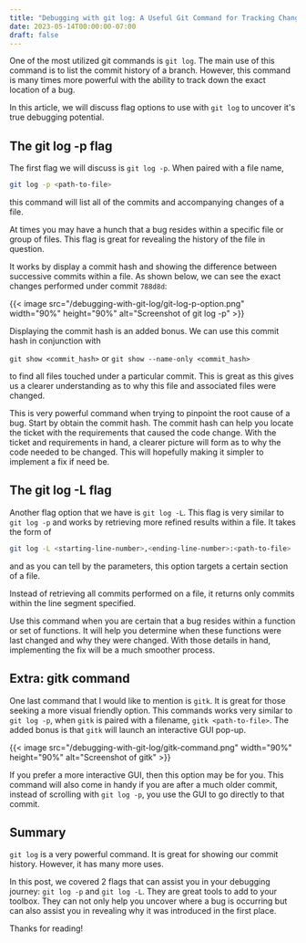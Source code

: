 ```yaml
---
title: "Debugging with git log: A Useful Git Command for Tracking Changes"
date: 2023-05-14T00:00:00-07:00
draft: false
---
```


One of the most utilized git commands is `git log`. The main use of this command is to list the commit history of a branch. However, this command is many times more powerful with the ability to track down the exact location of a bug.

In this article, we will discuss flag options to use with `git log` to uncover it's true debugging potential.

## The git log -p flag

The first flag we will discuss is `git log -p`. When paired with a file name, 
```bash
git log -p <path-to-file>
```
this command will list all of the commits and accompanying changes of a file.

At times you may have a hunch that a bug resides within a specific file or group of files. This flag is great for revealing the history of the file in question. 

It works by display a commit hash and showing the difference between successive commits within a file. As shown below, we can see the exact changes performed under commit `788d8d`:

{{< image
src="/debugging-with-git-log/git-log-p-option.png"
width="90%"
height="90%"
alt="Screenshot of git log -p" >}}

Displaying the commit hash is an added bonus. We can use this commit hash in conjunction with

`git show <commit_hash>` or `git show --name-only <commit_hash>` 

to find all files touched under a particular commit. This is great as this gives us a clearer understanding as to why this file and associated files were changed.

This is very powerful command when trying to pinpoint the root cause of a bug. Start by obtain the commit hash. The commit hash can help you locate the ticket with the requirements that caused the code change. With the ticket and requirements in hand, a clearer picture will form as to why the code needed to be changed. This will hopefully making it simpler to implement a fix if need be.

## The git log -L flag

Another flag option that we have is `git log -L`. This flag is very similar to `git log -p` and works by retrieving more refined results within a file. It takes the form of 
```bash
git log -L <starting-line-number>,<ending-line-number>:<path-to-file>
``` 
and as you can tell by the parameters, this option targets a certain section of a file. 

Instead of retrieving all commits performed on a file, it returns only commits within the line segment specified. 

Use this command when you are certain that a bug resides within a function or set of functions. It will help you determine when these functions were last changed and why they were changed. With those details in hand, implementing the fix will be a much smoother process.

## Extra: gitk command

One last command that I would like to mention is `gitk`. It is great for those seeking a more visual friendly option. This commands works very similar to `git log -p`, when `gitk` is paired with a filename, `gitk <path-to-file>`. The added bonus is that `gitk` will launch an interactive GUI pop-up.

{{< image
src="/debugging-with-git-log/gitk-command.png"
width="90%"
height="90%"
alt="Screenshot of gitk" >}}

If you prefer a more interactive GUI, then this option may be for you. This command will also come in handy if you are after a much older commit, instead of scrolling with `git log -p`, you use the GUI to go directly to that commit. 

## Summary

`git log` is a very powerful command. It is great for showing our commit history. However, it has many more uses. 

In this post, we covered 2 flags that can assist you in your debugging journey: `git log -p` and `git log -L`. They are great tools to add to your toolbox. They can not only help you uncover where a bug is occurring but can also assist you in revealing why it was introduced in the first place.

Thanks for reading!